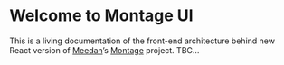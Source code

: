 # Welcome to Montage UI

This is a living documentation of the front-end architecture behind new React version of [Meedan](https://meedan.com)’s [Montage](https://montage.meedan.com) project. TBC…
